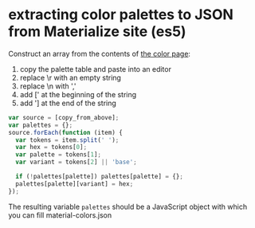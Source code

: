 # extracting color palettes to JSON from Materialize site (es5)

Construct an array from the contents of [the color page](http://materializecss.com/color.html):
1. copy the palette table and paste into an editor
2. replace \r with an empty string
3. replace \n with ','
4. add [' at the beginning of the string
5. add '] at the end of the string

```javascript
var source = [copy_from_above];
var palettes = {};
source.forEach(function (item) {
  var tokens = item.split(' ');
  var hex = tokens[0];
  var palette = tokens[1];
  var variant = tokens[2] || 'base';

  if (!palettes[palette]) palettes[palette] = {};
  palettes[palette][variant] = hex;
});
```

The resulting variable ```palettes``` should be a JavaScript object with which you can fill material-colors.json
